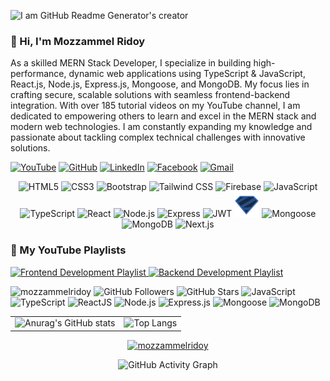 ![I am GitHub Readme Generator's creator](https://res.cloudinary.com/dsh57dvqf/image/upload/v1728564604/Purple_Blue_Modern_Gaming_Youtube_Thumbnail_6_firjlk.png)


### 👋 Hi, I'm Mozzammel Ridoy

As a skilled MERN Stack Developer, I specialize in building high-performance, dynamic web applications using TypeScript & JavaScript, React.js, Node.js, Express.js, Mongoose, and MongoDB. My focus lies in crafting secure, scalable solutions with seamless frontend-backend integration. With over 185 tutorial videos on my YouTube channel, I am dedicated to empowering others to learn and excel in the MERN stack and modern web technologies. I am constantly expanding my knowledge and passionate about tackling complex technical challenges with innovative solutions.
<p align="left">
   
  [![YouTube](https://img.shields.io/badge/YouTube-FF0000?style=for-the-badge&logo=youtube&logoColor=white)](https://www.youtube.com/@MozzammelRidoy)
  [![GitHub](https://img.shields.io/badge/GitHub-000000?style=for-the-badge&logo=github&logoColor=white)](https://github.com/MozzammelRidoy)
  [![LinkedIn](https://img.shields.io/badge/LinkedIn-0077B5?style=for-the-badge&logo=linkedin&logoColor=white)](https://www.linkedin.com/in/MozzammelRidoy/)
  [![Facebook](https://img.shields.io/badge/Facebook-1877F2?style=for-the-badge&logo=facebook&logoColor=white)](https://www.facebook.com/MozzammelRidoyAR)
  [![Gmail](https://img.shields.io/badge/Gmail-D14836?style=for-the-badge&logo=gmail&logoColor=white)](mailto:mozzammelridoy5iii@gmail.com)



</p>




<p align="center"> 
  <img src="https://cdn.jsdelivr.net/gh/devicons/devicon/icons/html5/html5-original-wordmark.svg" alt="HTML5" width="40" height="40"/>
  <img src="https://cdn.jsdelivr.net/gh/devicons/devicon/icons/css3/css3-original-wordmark.svg" alt="CSS3" width="40" height="40"/>
  <img src="https://framerusercontent.com/images/YpBCxntFUx1XOzWhmAalGOq3xI.jpg" alt="Bootstrap" width="40" height="40"/>
  <img src="https://www.vectorlogo.zone/logos/tailwindcss/tailwindcss-icon.svg" alt="Tailwind CSS" width="40" height="40"/>
  <img src="https://www.vectorlogo.zone/logos/firebase/firebase-icon.svg" alt="Firebase" width="40" height="40"/>
  <img src="https://cdn.jsdelivr.net/gh/devicons/devicon/icons/javascript/javascript-original.svg" alt="JavaScript" width="40" height="40"/>
  <img src="https://cdn.jsdelivr.net/gh/devicons/devicon/icons/typescript/typescript-original.svg" alt="TypeScript" width="40" height="40"/>
  <img src="https://cdn.jsdelivr.net/gh/devicons/devicon/icons/react/react-original-wordmark.svg" alt="React" width="40" height="40"/>
  <img src="https://cdn-icons-png.flaticon.com/512/919/919825.png" alt="Node.js" width="40" height="40"/>
  <img src="https://www.peanutsquare.com/wp-content/uploads/2024/04/Express.png" alt="Express" width="40" height="40"/>
  <img src="https://play-lh.googleusercontent.com/3C-hB-KWoyWzZjUnRsXUPu-bqB3HUHARMLjUe9OmPoHa6dQdtJNW30VrvwQ1m7Pln3A=w240-h480-rw" alt="JWT" width="40" height="40"/>
   <img src="https://raw.githubusercontent.com/colinhacks/zod/HEAD/logo.svg" alt="Zod" width="40" height="40"/>
   <img src="https://avatars.githubusercontent.com/u/7552965?s=200&v=4" alt="Mongoose" width="40" height="40"/>
  <img src="https://www.desuvit.com/wp-content/uploads/2021/03/mongodb-icon.png" alt="MongoDB" width="40" height="40"/>
    
  <img src="https://d2nir1j4sou8ez.cloudfront.net/wp-content/uploads/2021/12/nextjs-boilerplate-logo.png" alt="Next.js" width="40" height="40"/>
 
  
</p>



### 📝 My YouTube Playlists

   

   
<a href="https://www.youtube.com/playlist?list=PLdckfeEPXTb7j-DOuuGREEHrFuHfttcNq" target="_blank">
  <img src="https://img.youtube.com/vi/Dxd7nJsEtTU/hqdefault.jpg" alt="Frontend Development Playlist" width="300" />
</a>

<a href="https://www.youtube.com/playlist?list=PLdckfeEPXTb5wxRqMczBw88GbeXaKWb6H" target="_blank">
  <img src="https://img.youtube.com/vi/J-BR9-8Rogk/hqdefault.jpg" alt="Backend Development Playlist" width="300" />
</a>






<p align="left"> 
  <img src="https://komarev.com/ghpvc/?username=mozzammelridoy&label=Profile%20views&color=0e75b6&style=flat" alt="mozzammelridoy" /> 
  <img src="https://img.shields.io/github/followers/MozzammelRidoy?label=Followers&style=flat-square" alt="GitHub Followers" />
  <img src="https://img.shields.io/github/stars/MozzammelRidoy?label=GitHub%20Stars&style=flat-square" alt="GitHub Stars" />
  <img src="https://img.shields.io/badge/JavaScript-ES6+-yellow?style=flat-square&logo=javascript&logoColor=white" alt="JavaScript" />
  <img src="https://img.shields.io/badge/TypeScript-TS-blue?style=flat-square&logo=typescript&logoColor=white" alt="TypeScript" />
  <img src="https://img.shields.io/badge/React-JS-blue?style=flat-square&logo=react" alt="ReactJS" />
  <img src="https://img.shields.io/badge/Node.js-JS-brightgreen?style=flat-square&logo=node.js" alt="Node.js" />
  <img src="https://img.shields.io/badge/Express.js-framework-lightgrey?style=flat-square&logo=express" alt="Express.js" />
  <img src="https://img.shields.io/badge/Mongoose-ODM-red?style=flat-square&logo=mongoose" alt="Mongoose" />
  <img src="https://img.shields.io/badge/MongoDB-database-green?style=flat-square&logo=mongodb" alt="MongoDB" />
</p>




<table align="center" width="100%">
  <tr>
    <td align="center">
      <img src="https://github-readme-stats.vercel.app/api?username=MozzammelRidoy&show_icons=true&theme=radical" alt="Anurag's GitHub stats" />
    </td>
    <td align="center">
      <img src="https://github-readme-stats.vercel.app/api/top-langs/?username=MozzammelRidoy&layout=compact" alt="Top Langs" />
    </td>
  </tr>
</table>



<p align="center"> <a href="https://github.com/ryo-ma/github-profile-trophy"><img src="https://github-profile-trophy.vercel.app/?username=mozzammelridoy" alt="mozzammelridoy" /></a> </p>

<p align="center">
  <img src="https://github-readme-activity-graph.vercel.app/graph?username=MozzammelRidoy&theme=react-dark" alt="GitHub Activity Graph">
</p>




